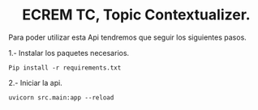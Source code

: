 <h1 align="center">ECREM TC, Topic Contextualizer. </h1>

Para poder utilizar esta Api tendremos que seguir los siguientes pasos.

1.- Instalar los paquetes necesarios.

    Pip install -r requirements.txt

2.- Iniciar la api. 

    uvicorn src.main:app --reload 